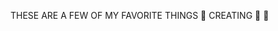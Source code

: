 THESE ARE A FEW OF MY FAVORITE THINGS 
       🎨
          CREATING 🎨 
       🧘
       
       
       
